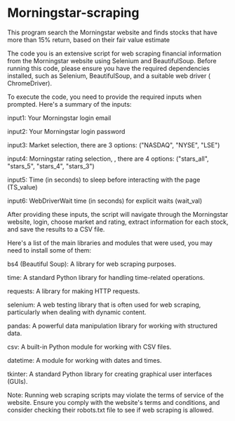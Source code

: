 # Morningstar-scraping
This program search the Morningstar website and finds stocks that have more than 15% return, based on their fair value estimate

The code you is an extensive script for web scraping financial information from the Morningstar website using Selenium and BeautifulSoup. Before running this code, please ensure you have the required dependencies installed, such as Selenium, BeautifulSoup, and a suitable web driver ( ChromeDriver).

To execute the code, you need to provide the required inputs when prompted. Here's a summary of the inputs:

input1: Your Morningstar login email

input2: Your Morningstar login password

input3: Market selection, there are 3 options: ("NASDAQ", "NYSE", "LSE")

input4: Morningstar rating selection, , there are 4 options: ("stars_all", "stars_5", "stars_4", "stars_3")

input5: Time (in seconds) to sleep before interacting with the page (TS_value)

input6: WebDriverWait time (in seconds) for explicit waits (wait_val)


After providing these inputs, the script will navigate through the Morningstar website, login, choose market and rating, extract information for each stock, and save the results to a CSV file.


Here's a list of the main libraries and modules that were used, you may need to install some of them:

bs4 (Beautiful Soup): A library for web scraping purposes.

time: A standard Python library for handling time-related operations.

requests: A library for making HTTP requests.

selenium: A web testing library that is often used for web scraping, particularly when dealing with dynamic content.

pandas: A powerful data manipulation library for working with structured data.

csv: A built-in Python module for working with CSV files.

datetime: A module for working with dates and times.

tkinter: A standard Python library for creating graphical user interfaces (GUIs).


Note: Running web scraping scripts may violate the terms of service of the website. Ensure you comply with the website's terms and conditions, and consider checking their robots.txt file to see if web scraping is allowed.
